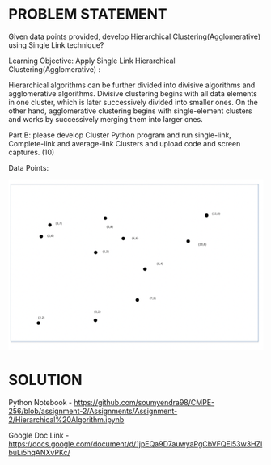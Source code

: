 # PROBLEM STATEMENT

Given data points provided, develop Hierarchical Clustering(Agglomerative) using Single Link technique?

Learning Objective: Apply Single Link Hierarchical Clustering(Agglomerative) :

Hierarchical algorithms can be further divided into divisive algorithms and agglomerative algorithms. Divisive clustering begins with all data elements in one cluster, which is later successively divided into smaller ones. On the other hand, agglomerative clustering begins with single-element clusters and works by successively merging them into larger ones.

Part B: please develop Cluster Python  program and run single-link, Complete-link and average-link Clusters and upload code and screen captures. (10)

Data Points:

![Data Points](https://github.com/soumyendra98/CMPE-256/blob/assignment-2/Assignments/Assignment-2/Data%20Points.png)

# SOLUTION

Python Notebook - https://github.com/soumyendra98/CMPE-256/blob/assignment-2/Assignments/Assignment-2/Hierarchical%20Algorithm.ipynb

Google Doc Link - https://docs.google.com/document/d/1jpEQa9D7auwyaPgCbVFQEl53w3HZlbuLi5hqANXvPKc/
